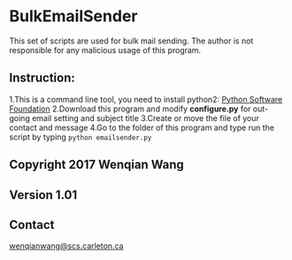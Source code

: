 # BulkEmailSender
This set of scripts are used for bulk mail sending.
The author is not responsible for any malicious usage of this program.
## Instruction:
1.This is a command line tool, you need to install python2:
[Python Software Foundation](https://www.python.org/downloads/release/python-2714)
2.Download this program and modify **configure.py** for out-going email setting and subject title
3.Create or move the file of your contact and message
4.Go to the folder of this program and type run the script by typing ```python emailsender.py```
## Copyright 2017 Wenqian Wang
## Version 1.01
## Contact
wenqianwang@scs.carleton.ca

